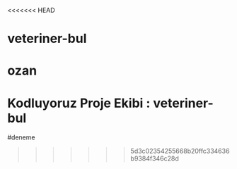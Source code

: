 <<<<<<< HEAD
# veteriner-bul

ozan
=======
# Kodluyoruz Proje Ekibi : veteriner-bul
 #deneme 
>>>>>>> 5d3c02354255668b20ffc334636b9384f346c28d
